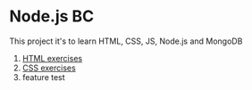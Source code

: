 # Node.js BC

This project it's to learn HTML, CSS, JS, Node.js and MongoDB

1. [HTML exercises](html)
2. [CSS  exercises](css)
3. feature test
